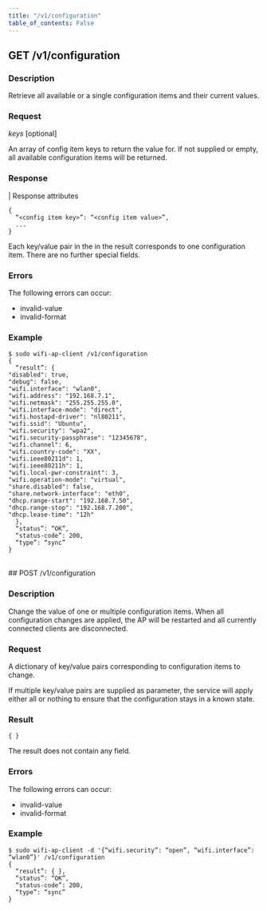 ```yaml
---
title: "/v1/configuration"
table_of_contents: False
---
```


## GET /v1/configuration

### Description

Retrieve all available or a single configuration items and their current values.

### Request

*keys* [optional]

An array of config item keys to return the value for. If not supplied or empty, all available configuration items will be returned.

### Response

| Response attributes

```
{
  “<config item key>”: “<config item value>”,
  ...
}
```

Each key/value pair in the in the result corresponds to one configuration item. There are no further special fields.

### Errors

The following errors can occur:

 * invalid-value
 * invalid-format

### Example

```
$ sudo wifi-ap-client /v1/configuration
{
  “result”: {
"disabled": true,
"debug": false,
"wifi.interface": "wlan0",
"wifi.address": "192.168.7.1",
"wifi.netmask": "255.255.255.0",
"wifi.interface-mode": "direct",
"wifi.hostapd-driver": "nl80211",
"wifi.ssid": "Ubuntu",
"wifi.security": "wpa2",
"wifi.security-passphrase": "12345678",
"wifi.channel": 6,
"wifi.country-code": "XX",
"wifi.ieee80211d": 1,
"wifi.ieee80211h": 1,
"wifi.local-pwr-constraint": 3,
"wifi.operation-mode": "virtual",
"share.disabled": false,
"share.network-interface": "eth0",
"dhcp.range-start": "192.168.7.50",
"dhcp.range-stop": "192.168.7.200",
"dhcp.lease-time": "12h"
  },
  “status”: “OK”,
  “status-code”: 200,
  “type”: “sync”
}
```
</br>
## POST /v1/configuration

### Description

Change the value of one or multiple configuration items. When all configuration changes are applied, the AP will be restarted and all currently connected clients are disconnected.

### Request

A dictionary of key/value pairs corresponding to configuration items to change.

If multiple key/value pairs are supplied as parameter, the service will apply either all or nothing to ensure that the configuration stays in a known state.

### Result

```
{ }
```

The result does not contain any field.

### Errors

The following errors can occur:

 * invalid-value
 * invalid-format

### Example

```
$ sudo wifi-ap-client -d '{“wifi.security”: “open”, “wifi.interface”: “wlan0”}' /v1/configuration
{
  “result”: { },
  “status”: “OK”,
  “status-code”: 200,
  “type”: “sync”
}
```
